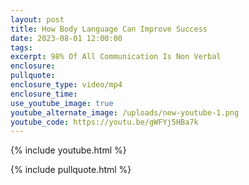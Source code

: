 ```yaml
---
layout: post
title: How Body Language Can Improve Success
date: 2023-08-01 12:00:00
tags:
excerpt: 98% Of All Communication Is Non Verbal
enclosure:
pullquote:
enclosure_type: video/mp4
enclosure_time:
use_youtube_image: true
youtube_alternate_image: /uploads/new-youtube-1.png
youtube_code: https://youtu.be/gWFYj5HBa7k
---
```

{% include youtube.html %}

{% include pullquote.html %}
